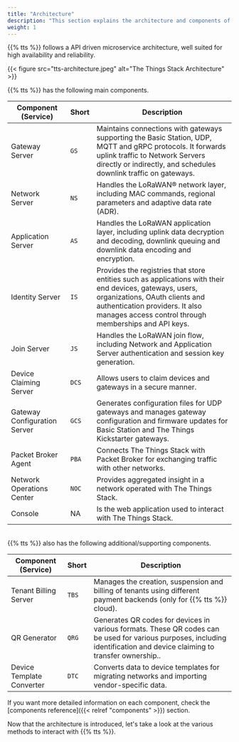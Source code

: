 ```yaml
---
title: "Architecture"
description: "This section explains the architecture and components of The Things Stack"
weight: 1
---
```


{{% tts %}} follows a API driven microservice architecture, well suited for high availability and reliability.

{{< figure src="tts-architecture.jpeg" alt="The Things Stack Architecture" >}}

{{% tts %}} has the following main components.

<div class="fixed-table table-tts-components">

|Component (Service)|Short|Description|
|---|---|---|
|Gateway Server|`GS`| Maintains connections with gateways supporting the Basic Station, UDP, MQTT and gRPC protocols. It forwards uplink traffic to Network Servers directly or indirectly, and schedules downlink traffic on gateways. |
|Network Server|`NS`| Handles the LoRaWAN® network layer, including MAC commands, regional parameters and adaptive data rate (ADR). |
|Application Server|`AS`| Handles the LoRaWAN application layer, including uplink data decryption and decoding, downlink queuing and downlink data encoding and encryption. |
|Identity Server|`IS`| Provides the registries that store entities such as applications with their end devices, gateways, users, organizations, OAuth clients and authentication providers. It also manages access control through memberships and API keys. |
|Join Server|`JS`| Handles the LoRaWAN join flow, including Network and Application Server authentication and session key generation. |
|Device Claiming Server|`DCS`| Allows users to claim devices and gateways in a secure manner. |
|Gateway Configuration Server|`GCS`| Generates configuration files for UDP gateways and manages gateway configuration and firmware updates for Basic Station and The Things Kickstarter gateways. |
|Packet Broker Agent|`PBA`| Connects The Things Stack with Packet Broker for exchanging traffic with other networks.|
|Network Operations Center|`NOC`| Provides aggregated insight in a network operated with The Things Stack. |
|Console| NA | Is the web application used to interact with The Things Stack.|

</div>

<br>
{{% tts %}} also has the following additional/supporting components.
<br>

<div class="fixed-table table-tts-components">

|Component (Service)|Short|Description|
|---|---|---|
|Tenant Billing Server|`TBS`| Manages the creation, suspension and billing of tenants using different payment backends (only for {{% tts %}} cloud).|
|QR Generator |`QRG`| Generates QR codes for devices in various formats. These QR codes can be used for various purposes, including identification and device claiming to transfer ownership..|
|Device Template Converter|`DTC`| Converts data to device templates for migrating networks and importing vendor-specific data.|

</div>

If you want more detailed information on each component, check the [components reference]({{< relref "components" >}}) section.

Now that the architecture is introduced, let's take a look at the various methods to interact with {{% tts %}}.
